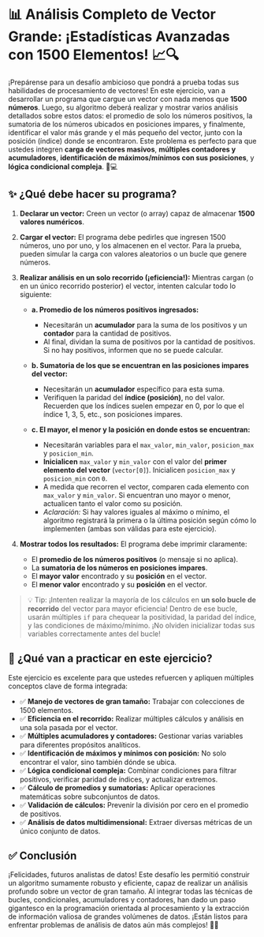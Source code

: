 # 📊 Análisis Completo de Vector Grande: ¡Estadísticas Avanzadas con 1500 Elementos! 📈🔍

¡Prepárense para un desafío ambicioso que pondrá a prueba todas sus habilidades de procesamiento de vectores! En este ejercicio, van a desarrollar un programa que cargue un vector con nada menos que **1500 números**. Luego, su algoritmo deberá realizar y mostrar varios análisis detallados sobre estos datos: el promedio de solo los números positivos, la sumatoria de los números ubicados en posiciones impares, y finalmente, identificar el valor más grande y el más pequeño del vector, junto con la posición (índice) donde se encontraron. Este problema es perfecto para que ustedes integren **carga de vectores masivos**, **múltiples contadores y acumuladores**, **identificación de máximos/mínimos con sus posiciones**, y **lógica condicional compleja**. 🧠💻

## ✨ ¿Qué debe hacer su programa?

1.  **Declarar un vector:** Creen un vector (o array) capaz de almacenar **1500 valores numéricos**.
2.  **Cargar el vector:** El programa debe pedirles que ingresen 1500 números, uno por uno, y los almacenen en el vector. Para la prueba, pueden simular la carga con valores aleatorios o un bucle que genere números.
3.  **Realizar análisis en un solo recorrido (¡eficiencia!):** Mientras cargan (o en un único recorrido posterior) el vector, intenten calcular todo lo siguiente:

    * **a. Promedio de los números positivos ingresados:**
        * Necesitarán un **acumulador** para la suma de los positivos y un **contador** para la cantidad de positivos.
        * Al final, dividan la suma de positivos por la cantidad de positivos. Si no hay positivos, informen que no se puede calcular.

    * **b. Sumatoria de los que se encuentran en las posiciones impares del vector:**
        * Necesitarán un **acumulador** específico para esta suma.
        * Verifiquen la paridad del **índice (posición)**, no del valor. Recuerden que los índices suelen empezar en 0, por lo que el índice 1, 3, 5, etc., son posiciones impares.

    * **c. El mayor, el menor y la posición en donde estos se encuentran:**
        * Necesitarán variables para el `max_valor`, `min_valor`, `posicion_max` y `posicion_min`.
        * **Inicialicen** `max_valor` y `min_valor` con el valor del **primer elemento del vector** (`vector[0]`). Inicialicen `posicion_max` y `posicion_min` con `0`.
        * A medida que recorren el vector, comparen cada elemento con `max_valor` y `min_valor`. Si encuentran uno mayor o menor, actualicen tanto el valor como su posición.
        * *Aclaración:* Si hay valores iguales al máximo o mínimo, el algoritmo registrará la primera o la última posición según cómo lo implementen (ambas son válidas para este ejercicio).

4.  **Mostrar todos los resultados:** El programa debe imprimir claramente:
    * El **promedio de los números positivos** (o mensaje si no aplica).
    * La **sumatoria de los números en posiciones impares**.
    * El **mayor valor** encontrado y su **posición** en el vector.
    * El **menor valor** encontrado y su **posición** en el vector.

> 💡 Tip: ¡Intenten realizar la mayoría de los cálculos en **un solo bucle de recorrido** del vector para mayor eficiencia! Dentro de ese bucle, usarán múltiples `if` para chequear la positividad, la paridad del índice, y las condiciones de máximo/mínimo. ¡No olviden inicializar todas sus variables correctamente antes del bucle!

## 🧠 ¿Qué van a practicar en este ejercicio?

Este ejercicio es excelente para que ustedes refuercen y apliquen múltiples conceptos clave de forma integrada:

-   ✅ **Manejo de vectores de gran tamaño:** Trabajar con colecciones de 1500 elementos.
-   ✅ **Eficiencia en el recorrido:** Realizar múltiples cálculos y análisis en una sola pasada por el vector.
-   ✅ **Múltiples acumuladores y contadores:** Gestionar varias variables para diferentes propósitos analíticos.
-   ✅ **Identificación de máximos y mínimos con posición:** No solo encontrar el valor, sino también dónde se ubica.
-   ✅ **Lógica condicional compleja:** Combinar condiciones para filtrar positivos, verificar paridad de índices, y actualizar extremos.
-   ✅ **Cálculo de promedios y sumatorias:** Aplicar operaciones matemáticas sobre subconjuntos de datos.
-   ✅ **Validación de cálculos:** Prevenir la división por cero en el promedio de positivos.
-   ✅ **Análisis de datos multidimensional:** Extraer diversas métricas de un único conjunto de datos.

## ✅ Conclusión

¡Felicidades, futuros analistas de datos! Este desafío les permitió construir un algoritmo sumamente robusto y eficiente, capaz de realizar un análisis profundo sobre un vector de gran tamaño. Al integrar todas las técnicas de bucles, condicionales, acumuladores y contadores, han dado un paso gigantesco en la programación orientada al procesamiento y la extracción de información valiosa de grandes volúmenes de datos. ¡Están listos para enfrentar problemas de análisis de datos aún más complejos! 🚀✨